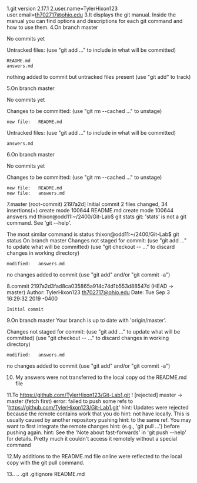 1.git version 2.17.1
2.user.name=TylerHixon123
  user.email=th702717@ohio.edu
3.It displays the git manual. Inside the manual you can find options and descriptions for each git command and how to use them.
4.On branch master

No commits yet

Untracked files:
  (use "git add <file>..." to include in what will be committed)

	README.md
	answers.md

nothing added to commit but untracked files present (use "git add" to track)

5.On branch master

No commits yet

Changes to be committed:
  (use "git rm --cached <file>..." to unstage)

	new file:   README.md

Untracked files:
  (use "git add <file>..." to include in what will be committed)

	answers.md

6.On branch master

No commits yet

Changes to be committed:
  (use "git rm --cached <file>..." to unstage)

	new file:   README.md
	new file:   answers.md

7.master (root-commit) 2197a2d] Initial commit
 2 files changed, 34 insertions(+)
 create mode 100644 README.md
 create mode 100644 answers.md
thixon@odd11:~/2400/Git-Lab$ git stats
git: 'stats' is not a git command. See 'git --help'.

The most similar command is
	status
thixon@odd11:~/2400/Git-Lab$ git status
On branch master
Changes not staged for commit:
  (use "git add <file>..." to update what will be committed)
  (use "git checkout -- <file>..." to discard changes in working directory)

	modified:   answers.md

no changes added to commit (use "git add" and/or "git commit -a")

8.commit 2197a2d3fad8ca035865a914c74d1b553d88547d (HEAD -> master)
Author: TylerHixon123 <th702717@ohio.edu>
Date:   Tue Sep 3 16:29:32 2019 -0400

    Initial commit

9.On branch master
Your branch is up to date with 'origin/master'.

Changes not staged for commit:
  (use "git add <file>..." to update what will be committed)
  (use "git checkout -- <file>..." to discard changes in working directory)

	modified:   answers.md

no changes added to commit (use "git add" and/or "git commit -a")

10. My answers were not transferred to the local copy od the README.md file

11.To https://github.com/TylerHixon123/Git-Lab1.git
 ! [rejected]        master -> master (fetch first)
error: failed to push some refs to 'https://github.com/TylerHixon123/Git-Lab1.git'
hint: Updates were rejected because the remote contains work that you do
hint: not have locally. This is usually caused by another repository pushing
hint: to the same ref. You may want to first integrate the remote changes
hint: (e.g., 'git pull ...') before pushing again.
hint: See the 'Note about fast-forwards' in 'git push --help' for details.
	Pretty much it couldn't access it remotely without a special command 

12.My additions to the README.md file online were reflected to the local copy with the git pull command.

13..  ..  .git  .gitignore  README.md


